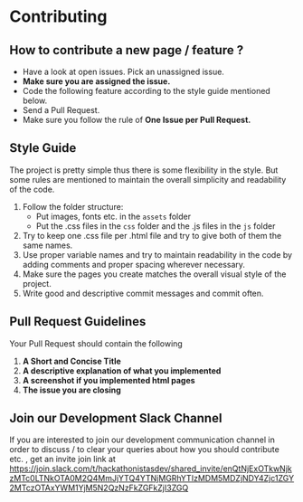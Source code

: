 # Contributing

## How to contribute a new page / feature ?

* Have a look at open issues. Pick an unassigned issue.
* **Make sure you are assigned the issue.**
* Code the following feature according to the style guide mentioned below.
* Send a Pull Request. 
* Make sure you follow the rule of **One Issue per Pull Request.**


## Style Guide

The project is pretty simple thus there is some flexibility in the style.
But some rules are mentioned to maintain the overall simplicity and readability of the code.

1. Follow the folder structure:
    * Put images, fonts etc. in the `assets` folder
    * Put the .css files in the `css` folder and the .js files in the `js` folder
2. Try to keep one .css file per .html file and try to give both of them the same names.
3. Use proper variable names and try to maintain readability in the code by adding 
comments and proper spacing wherever necessary.
4. Make sure the pages you create matches the overall visual style of the project.
5. Write good and descriptive commit messages and commit often.

## Pull Request Guidelines

Your Pull Request should contain the following

1. **A Short and Concise Title**
2. **A descriptive explanation of what you implemented**
3. **A screenshot if you implemented html pages**
4. **The issue you are closing**

## Join our Development Slack Channel

If you are interested to join our development communication channel in order to discuss / to clear your queries about how you should contribute etc. , get an invite join link at 
https://join.slack.com/t/hackathonistasdev/shared_invite/enQtNjExOTkwNjkzMTc0LTNkOTA0M2Q4MmJjYTQ4YTNjMGRhYTIzMDM5MDZjNDY4Zjc1ZGY2MTczOTAxYWM1YjM5N2QzNzFkZGFkZjI3ZGQ
